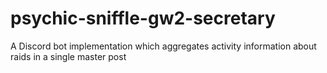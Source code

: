 # psychic-sniffle-gw2-secretary
A Discord bot implementation which aggregates activity information about raids in a single master post
